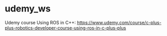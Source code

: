 # udemy_ws
Udemy course Using ROS in C++: https://www.udemy.com/course/c-plus-plus-robotics-developer-course-using-ros-in-c-plus-plus
